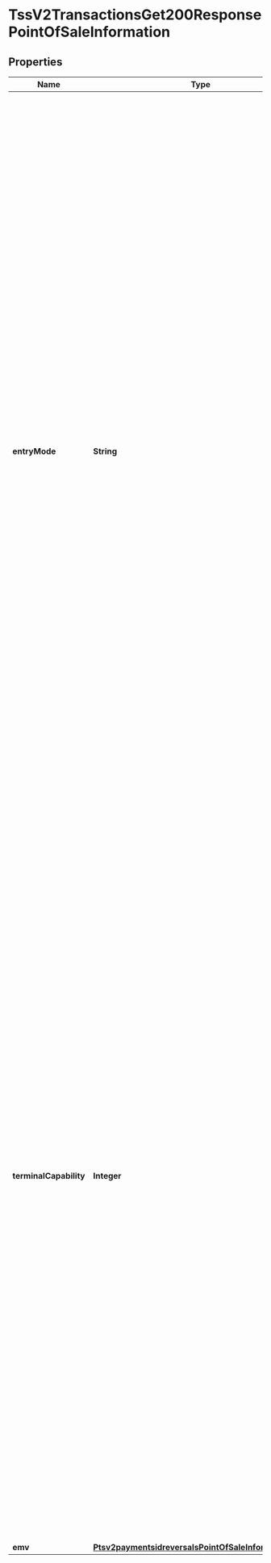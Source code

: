 
# TssV2TransactionsGet200ResponsePointOfSaleInformation

## Properties
Name | Type | Description | Notes
------------ | ------------- | ------------- | -------------
**entryMode** | **String** | Method of entering payment card information into the POS terminal. Possible values:   - &#x60;contact&#x60;: Read from direct contact with chip card.  - &#x60;contactless&#x60;: Read from a contactless interface using chip data.  - &#x60;keyed&#x60;: Manually keyed into POS terminal. This value is not supported on OmniPay Direct.  - &#x60;msd&#x60;: Read from a contactless interface using magnetic stripe data (MSD). This value is not supported on OmniPay Direct.  - &#x60;swiped&#x60;: Read from credit card magnetic stripe.  The &#x60;contact&#x60;, &#x60;contactless&#x60;, and &#x60;msd&#x60; values are supported only for EMV transactions.  #### Used by **Authorization** Required field.  #### Card Present Card present information about EMV applies only to credit card processing and PIN debit processing. All other card present information applies only to credit card processing.  |  [optional]
**terminalCapability** | **Integer** | POS terminal’s capability. Possible values:   - &#x60;1&#x60;: Terminal has a magnetic stripe reader only.  - &#x60;2&#x60;: Terminal has a magnetic stripe reader and manual entry capability.  - &#x60;3&#x60;: Terminal has manual entry capability only.  - &#x60;4&#x60;: Terminal can read chip cards.  - &#x60;5&#x60;: Terminal can read contactless chip cards; cannot use contact to read chip cards.  For an EMV transaction, the value of this field must be &#x60;4&#x60; or &#x60;5&#x60;.  #### Used by **Authorization** Required for the following processors: - American Express Direct - Chase Paymentech Solutions - Credit Mutuel-CIC - FDC Nashville Global - FDMS Nashville - OmniPay Direct - SIX - Worldpay VAP  Optional for the following processors: - CyberSource through VisaNet - GPN - GPX - JCN Gateway - RBS WorldPay Atlanta - TSYS Acquiring Solutions  |  [optional]
**emv** | [**Ptsv2paymentsidreversalsPointOfSaleInformationEmv**](Ptsv2paymentsidreversalsPointOfSaleInformationEmv.md) |  |  [optional]



